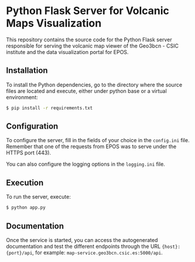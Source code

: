 
# Python Flask Server for Volcanic Maps Visualization

This repository contains the source code for the Python Flask server responsible for serving the volcanic map viewer of the Geo3bcn - CSIC institute and the data visualization portal for EPOS.

## Installation

To install the Python dependencies, go to the directory where the source files are located and execute, either under python base or a virtual environment:

```bash
$ pip install -r requirements.txt
```

## Configuration

To configure the server, fill in the fields of your choice in the `config.ini` file. Remember that one of the requests from EPOS was to serve under the HTTPS port (443).

You can also configure the logging options in the `logging.ini` file.

## Execution

To run the server, execute:

```bash
$ python app.py
```

## Documentation

Once the service is started, you can access the autogenerated documentation and test the different endpoints through the URL `{host}:{port}/api`, for example: `map-service.geo3bcn.csic.es:5000/api`.

